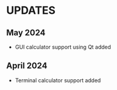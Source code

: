 # UPDATES
## May 2024
- GUI calculator support using Qt added

## April 2024
- Terminal calculator support added